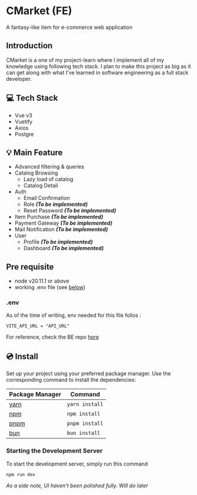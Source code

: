 # CMarket (FE)
A fantasy-like item for e-commerce web application

## Introduction
CMarket is a one of my project-learn where I implement all of my knowledge using following tech stack. I plan to make this project as big as it can get along with what I've learned in software engineering as a full stack developer.

## 💻 Tech Stack
- Vue v3
- Vuetify
- Axios
- Postgre

## 💡 Main Feature
- Advanced filtering & queries
- Catalog Browsing
  - Lazy load of catalog
  - Catalog Detail
- Auth
  - Email Confirmation
  - Role ***(To be implemented)***
  - Reset Password ***(To be implemented)***
- Item Purchase ***(To be implemented)***
- Payment Gateway ***(To be implemented)***
- Mail Notification ***(To be implemented)***
- User
  - Profile ***(To be implemented)***
  - Dashboard ***(To be implemented)***

## Pre requisite
- node v20.11.1 or above
- working .env file (see [below](###env))

### .env
As of the time of writing, env needed for this file follos :
```
VITE_API_URL = "API_URL" 
```
For reference, check the BE repo [here](https://github.com/Clovinlee/cmarket_backend_nest)

## 💿 Install

Set up your project using your preferred package manager. Use the corresponding command to install the dependencies:

| Package Manager                                                | Command        |
|---------------------------------------------------------------|----------------|
| [yarn](https://yarnpkg.com/getting-started)                   | `yarn install` |
| [npm](https://docs.npmjs.com/cli/v7/commands/npm-install)     | `npm install`  |
| [pnpm](https://pnpm.io/installation)                          | `pnpm install` |
| [bun](https://bun.sh/#getting-started)                        | `bun install`  |

### Starting the Development Server

To start the development server, simply run this command
```
npm run dev
```

*As a side note, UI haven't been polished fully. Will do later*
